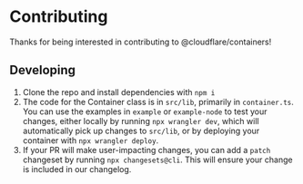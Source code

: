 # Contributing

Thanks for being interested in contributing to @cloudflare/containers!

## Developing

1. Clone the repo and install dependencies with `npm i`
2. The code for the Container class is in `src/lib`, primarily in `container.ts`. You can use the examples in `example` or `example-node` to test your changes, either locally by running `npx wrangler dev`, which will automatically pick up changes to `src/lib`, or by deploying your container with `npx wrangler deploy`.
3. If your PR will make user-impacting changes, you can add a `patch` changeset by running `npx changesets@cli`. This will ensure your change is included in our changelog.
